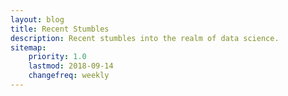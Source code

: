 ```yaml
---
layout: blog
title: Recent Stumbles
description: Recent stumbles into the realm of data science.
sitemap:
    priority: 1.0
    lastmod: 2018-09-14
    changefreq: weekly
---
```



